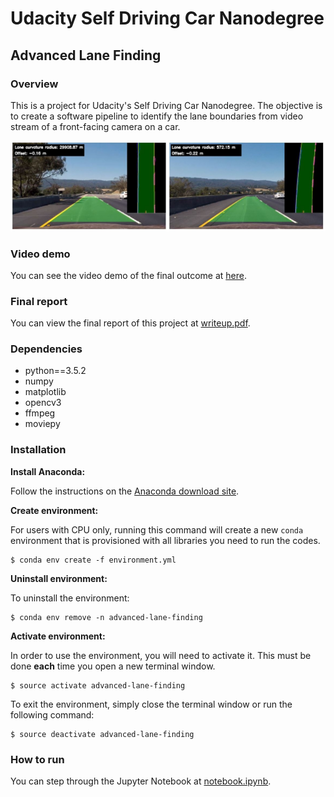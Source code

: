 # Udacity Self Driving Car Nanodegree
## Advanced Lane Finding

### Overview

This is a project for Udacity's Self Driving Car Nanodegree. The objective is to create a software pipeline to identify the lane boundaries from video stream of a front-facing camera on a car.

![Screenshot](/images/Capture.JPG)

### Video demo

You can see the video demo of the final outcome at [here](https://vimeo.com/243071717).

### Final report

You can view the final report of this project at [writeup.pdf](https://github.com/raymondngiam/CarND-Advanced-Lane-Finding-Project/blob/master/writeup.pdf).

### Dependencies

- python==3.5.2
- numpy
- matplotlib
- opencv3
- ffmpeg
- moviepy

### Installation

**Install Anaconda:**

Follow the instructions on the [Anaconda download site](https://www.continuum.io/downloads).

**Create environment:**

For users with CPU only, running this command will create a new `conda` environment that is provisioned with all libraries you need to run the codes.

```
$ conda env create -f environment.yml
```

**Uninstall environment:**

To uninstall the environment:

```
$ conda env remove -n advanced-lane-finding
```

**Activate environment:**

In order to use the environment, you will need to activate it. This must be done **each** time you open a new terminal window. 

```
$ source activate advanced-lane-finding
```

To exit the environment, simply close the terminal window or run the following command:

```
$ source deactivate advanced-lane-finding
```

### How to run

You can step through the Jupyter Notebook at [notebook.ipynb](https://github.com/raymondngiam/CarND-Advanced-Lane-Finding-Project/blob/master/notebook.ipynb).

